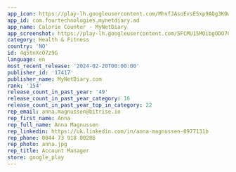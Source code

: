 ```yaml
---
app_icon: https://play-lh.googleusercontent.com/MhvfJAsoEvsESxp9AQg3KOwWyhRRAB1HJWlLCWmLnDucDC6bG81XsmwyVD1zbde1UZM
app_id: com.fourtechnologies.mynetdiary.ad
app_name: Calorie Counter - MyNetDiary
app_screenshot: https://play-lh.googleusercontent.com/5FCMU15MOibgODO7C8um4T8nNzsZXCYD8zdmy2ssSC4EBKNvme_P0zK0tXQoyhIiVvY
category: Health & Fitness
country: 'NO'
id: 4q5tnXcO7z9G
language: en
most_recent_release: '2024-02-20T00:00:00'
publisher_id: '17417'
publisher_name: MyNetDiary.com
rank: '154'
release_count_in_past_year: '49'
release_count_in_past_year_category: 16
release_count_in_past_year_top_in_category: 22
rep_email: anna.magnussen@bitrise.io
rep_first_name: Anna
rep_full_name: Anna Magnussen
rep_linkedin: https://uk.linkedin.com/in/anna-magnussen-0977131b
rep_phone: 0044 73 918 00286
rep_photo: anna.jpg
rep_title: Account Manager
store: google_play
---
```

